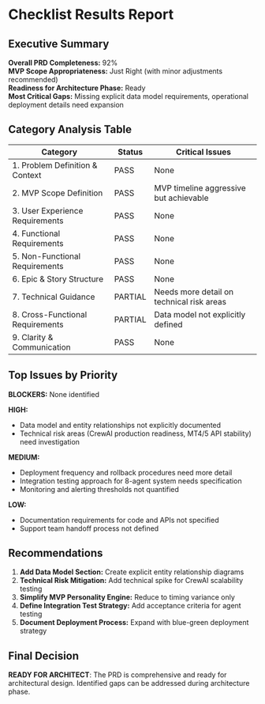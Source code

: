# Checklist Results Report

## Executive Summary

**Overall PRD Completeness:** 92%  
**MVP Scope Appropriateness:** Just Right (with minor adjustments recommended)  
**Readiness for Architecture Phase:** Ready  
**Most Critical Gaps:** Missing explicit data model requirements, operational deployment details need expansion

## Category Analysis Table

| Category                         | Status  | Critical Issues |
| -------------------------------- | ------- | --------------- |
| 1. Problem Definition & Context  | PASS    | None |
| 2. MVP Scope Definition          | PASS    | MVP timeline aggressive but achievable |
| 3. User Experience Requirements  | PASS    | None |
| 4. Functional Requirements       | PASS    | None |
| 5. Non-Functional Requirements   | PASS    | None |
| 6. Epic & Story Structure        | PASS    | None |
| 7. Technical Guidance            | PARTIAL | Needs more detail on technical risk areas |
| 8. Cross-Functional Requirements | PARTIAL | Data model not explicitly defined |
| 9. Clarity & Communication       | PASS    | None |

## Top Issues by Priority

**BLOCKERS:** None identified

**HIGH:**
- Data model and entity relationships not explicitly documented
- Technical risk areas (CrewAI production readiness, MT4/5 API stability) need investigation

**MEDIUM:**
- Deployment frequency and rollback procedures need more detail
- Integration testing approach for 8-agent system needs specification
- Monitoring and alerting thresholds not quantified

**LOW:**
- Documentation requirements for code and APIs not specified
- Support team handoff process not defined

## Recommendations

1. **Add Data Model Section:** Create explicit entity relationship diagrams
2. **Technical Risk Mitigation:** Add technical spike for CrewAI scalability testing
3. **Simplify MVP Personality Engine:** Reduce to timing variance only
4. **Define Integration Test Strategy:** Add acceptance criteria for agent testing
5. **Document Deployment Process:** Expand with blue-green deployment strategy

## Final Decision

**READY FOR ARCHITECT**: The PRD is comprehensive and ready for architectural design. Identified gaps can be addressed during architecture phase.
